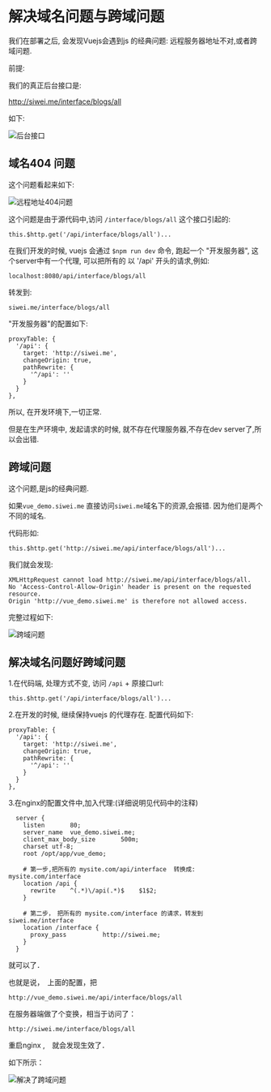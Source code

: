 # 解决域名问题与跨域问题

我们在部署之后, 会发现Vuejs会遇到js 的经典问题: 远程服务器地址不对,或者跨域问题.

前提:

我们的真正后台接口是:

http://siwei.me/interface/blogs/all

如下:

![后台接口](./images/后台接口.png)

## 域名404 问题

这个问题看起来如下:

![远程地址404问题](./images/vue_域名不对问题.gif)

这个问题是由于源代码中,访问 `/interface/blogs/all` 这个接口引起的:

```
this.$http.get('/api/interface/blogs/all')...
```

在我们开发的时候, vuejs 会通过 `$npm run dev` 命令, 跑起一个 "开发服务器",
这个server中有一个代理, 可以把所有的 以 '/api' 开头的请求,例如:

```
localhost:8080/api/interface/blogs/all
```

转发到:

```
siwei.me/interface/blogs/all
```

"开发服务器"的配置如下:

```
proxyTable: {
  '/api': {
    target: 'http://siwei.me',
    changeOrigin: true,
    pathRewrite: {
      '^/api': ''
    }
  }
},
```

所以, 在开发环境下,一切正常.

但是在生产环境中, 发起请求的时候, 就不存在代理服务器,不存在dev server了,所以会出错.

## 跨域问题

这个问题,是js的经典问题.

如果`vue_demo.siwei.me` 直接访问`siwei.me`域名下的资源,会报错.
因为他们是两个不同的域名.

代码形如:

```
this.$http.get('http://siwei.me/api/interface/blogs/all')...
```

我们就会发现:

```
XMLHttpRequest cannot load http://siwei.me/api/interface/blogs/all.
No 'Access-Control-Allow-Origin' header is present on the requested resource.
Origin 'http://vue_demo.siwei.me' is therefore not allowed access.
```

完整过程如下:

![跨域问题](./images/vuejs_跨域问题.gif)

## 解决域名问题好跨域问题

1.在代码端, 处理方式不变, 访问 `/api` + 原接口url:

```
this.$http.get('/api/interface/blogs/all')...
```

2.在开发的时候, 继续保持vuejs 的代理存在. 配置代码如下:

```
proxyTable: {
  '/api': {
    target: 'http://siwei.me',
    changeOrigin: true,
    pathRewrite: {
      '^/api': ''
    }
  }
},
```

3.在nginx的配置文件中,加入代理:(详细说明见代码中的注释)

```
  server {
    listen       80;
    server_name  vue_demo.siwei.me;
    client_max_body_size       500m;
    charset utf-8;
    root /opt/app/vue_demo;

    # 第一步,把所有的 mysite.com/api/interface  转换成:   mysite.com/interface
    location /api {
      rewrite    ^(.*)\/api(.*)$    $1$2;
    }

    # 第二步，　把所有的 mysite.com/interface 的请求，转发到 siwei.me/interface
    location /interface {
      proxy_pass          http://siwei.me;
    }
  }

```

就可以了．

也就是说，　上面的配置，把　

```
http://vue_demo.siwei.me/api/interface/blogs/all
```

在服务器端做了个变换，相当于访问了：

```
http://siwei.me/interface/blogs/all
```

重启nginx ,　就会发现生效了．

如下所示：

![解决了跨域问题](./images/vuejs_解决跨域问题之后.gif)
